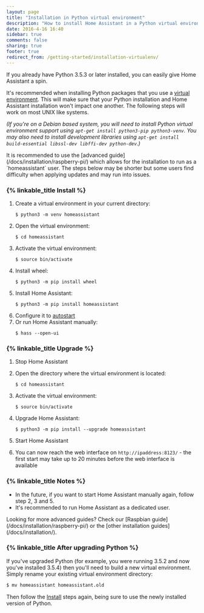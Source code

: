 ```yaml
---
layout: page
title: "Installation in Python virtual environment"
description: "How to install Home Assistant in a Python virtual environment."
date: 2016-4-16 16:40
sidebar: true
comments: false
sharing: true
footer: true
redirect_from: /getting-started/installation-virtualenv/
---
```


If you already have Python 3.5.3 or later installed, you can easily give Home Assistant a spin.

It's recommended when installing Python packages that you use a [virtual environment](https://docs.python.org/3.5/library/venv.html#module-venv). This will make sure that your Python installation and Home Assistant installation won't impact one another. The following steps will work on most UNIX like systems.

_(If you're on a Debian based system, you will need to install Python virtual environment support using `apt-get install python3-pip python3-venv`. You may also need to install development libraries using `apt-get install build-essential libssl-dev libffi-dev python-dev`.)_

<p class='Note'>
It is recommended to use the [advanced guide](/docs/installation/raspberry-pi/) which allows for the installation to run as a `homeassistant` user. The steps below may be shorter but some users find difficulty when applying updates and may run into issues.
</p>

### {% linkable_title Install %}

 1. Create a virtual environment in your current directory:
    ```
    $ python3 -m venv homeassistant
    ```
 2. Open the virtual environment:
    ```
    $ cd homeassistant
    ```
 3. Activate the virtual environment:
    ```
    $ source bin/activate
    ```
 4. Install wheel:
    ```
    $ python3 -m pip install wheel
    ```
 5. Install Home Assistant:
    ```
    $ python3 -m pip install homeassistant
    ```    
 6. Configure it to [autostart](/docs/autostart/)
 7. Or run Home Assistant manually:
    ```
    $ hass --open-ui
    ```
 
### {% linkable_title Upgrade %}

 1. Stop Home Assistant

 2. Open the directory where the virtual environment is located:
    ```
    $ cd homeassistant
    ```
 3. Activate the virtual environment:
    ```
    $ source bin/activate
    ```
 4. Upgrade Home Assistant:
    ```
    $ python3 -m pip install --upgrade homeassistant
    ```
 5. Start Home Assistant
 6. You can now reach the web interface on `http://ipaddress:8123/` - the first start may take up to 20 minutes before the web interface is available

### {% linkable_title Notes %}

- In the future, if you want to start Home Assistant manually again, follow step 2, 3 and 5.
- It's recommended to run Home Assistant as a dedicated user.

<p class='info'>
Looking for more advanced guides? Check our [Raspbian guide](/docs/installation/raspberry-pi/) or the [other installation guides](/docs/installation/).
</p>

### {% linkable_title After upgrading Python %}

If you've upgraded Python (for example, you were running 3.5.2 and now you've installed 3.5.4) then you'll need to build a new virtual environment. Simply rename your existing virtual environment directory:

```bash
$ mv homeassistant homeassistant.old
```
Then follow the [Install](/docs/installation/virtualenv/#install) steps again, being sure to use the newly installed version of Python.
